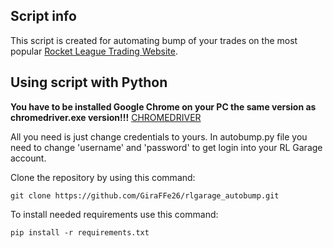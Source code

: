 ## Script info
This script is created for automating bump of your trades on the most popular [Rocket League Trading Website](https://rocket-league.com).
## Using script with Python
**You have to be installed Google Chrome on your PC the same version as chromedriver.exe version!!!** [CHROMEDRIVER](https://chromedriver.chromium.org/downloads)

All you need is just change credentials to yours. In autobump.py file you need to change 'username' and 'password' to get login into your RL Garage account.

Clone the repository by using this command:
```
git clone https://github.com/GiraFFe26/rlgarage_autobump.git
```
To install needed requirements use this command:
```
pip install -r requirements.txt
```
